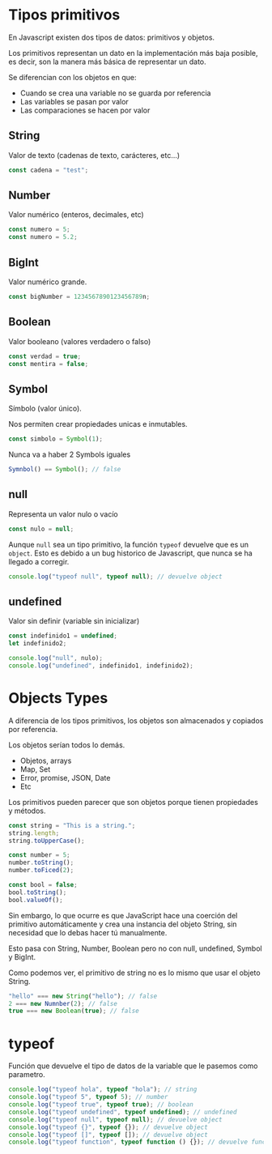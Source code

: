 # Tipos primitivos

En Javascript existen dos tipos de datos: primitivos y objetos.

Los primitivos representan un dato en la implementación más baja posible, es decir, son la manera más básica de representar un dato.

Se diferencian con los objetos en que:

- Cuando se crea una variable no se guarda por referencia
- Las variables se pasan por valor
- Las comparaciones se hacen por valor

## String

Valor de texto (cadenas de texto, carácteres, etc...)

```js
const cadena = "test";
```

## Number

Valor numérico (enteros, decimales, etc)

```js
const numero = 5;
const numero = 5.2;
```

## BigInt

Valor numérico grande.

```js
const bigNumber = 1234567890123456789n;
```

## Boolean

Valor booleano (valores verdadero o falso)

```js
const verdad = true;
const mentira = false;
```

## Symbol

Símbolo (valor único).

Nos permiten crear propiedades unicas e inmutables.

```js
const simbolo = Symbol(1);
```

Nunca va a haber 2 Symbols iguales

```js
Symnbol() == Symbol(); // false
```

## null

Representa un valor nulo o vacío

```js
const nulo = null;
```

Aunque `null` sea un tipo primitivo, la función `typeof` devuelve que es un `object`. Esto es debido a un bug historico de Javascript, que nunca se ha llegado a corregir.

```js
console.log("typeof null", typeof null); // devuelve object
```

## undefined

Valor sin definir (variable sin inicializar)

```js
const indefinido1 = undefined;
let indefinido2;

console.log("null", nulo);
console.log("undefined", indefinido1, indefinido2);
```

# Objects Types

A diferencia de los tipos primitivos, los objetos son almacenados y copiados por referencia.

Los objetos serían todos lo demás.

- Objetos, arrays
- Map, Set
- Error, promise, JSON, Date
- Etc

Los primitivos pueden parecer que son objetos porque tienen propiedades y métodos.

```js
const string = "This is a string.";
string.length;
string.toUpperCase();

const number = 5;
number.toString();
number.toFiced(2);

const bool = false;
bool.toString();
bool.valueOf();
```

Sin embargo, lo que ocurre es que JavaScript hace una coerción del primitivo automáticamente y crea una instancia del objeto String, sin necesidad que lo debas hacer tú manualmente.

Esto pasa con String, Number, Boolean pero no con null, undefined, Symbol y BigInt.

Como podemos ver, el primitivo de string no es lo mismo que usar el objeto String.

```js
"hello" === new String("hello"); // false
2 === new Numnber(2); // false
true === new Boolean(true); // false
```

# typeof

Función que devuelve el tipo de datos de la variable que le pasemos como parametro.

```js
console.log("typeof hola", typeof "hola"); // string
console.log("typeof 5", typeof 5); // number
console.log("typeof true", typeof true); // boolean
console.log("typeof undefined", typeof undefined); // undefined
console.log("typeof null", typeof null); // devuelve object
console.log("typeof {}", typeof {}); // devuelve object
console.log("typeof []", typeof []); // devuelve object
console.log("typeof function", typeof function () {}); // devuelve function
```
